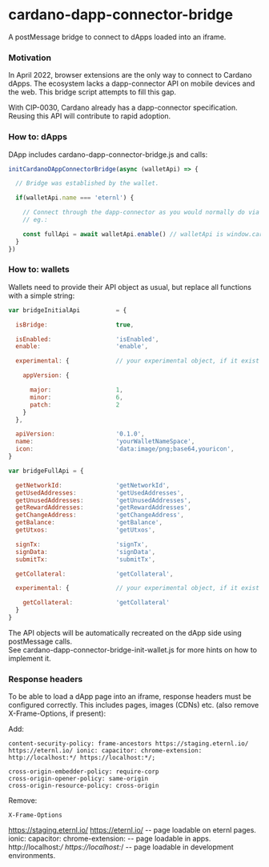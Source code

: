 # cardano-dapp-connector-bridge
A postMessage bridge to connect to dApps loaded into an iframe.

### Motivation
In April 2022, browser extensions are the only way to connect to Cardano dApps. The ecosystem lacks a dapp-connector
API on mobile devices and the web. This bridge script attempts to fill this gap.

With CIP-0030, Cardano already has a dapp-connector specification. Reusing this API will contribute to rapid adoption.

### How to: dApps
DApp includes cardano-dapp-connector-bridge.js and calls:

```js
initCardanoDAppConnectorBridge(async (walletApi) => {

  // Bridge was established by the wallet.

  if(walletApi.name === 'eternl') {

    // Connect through the dapp-connector as you would normally do via your connect wallet button.
    // eg.:

    const fullApi = await walletApi.enable() // walletApi is window.cardano.eternl
  }
})
```

### How to: wallets
Wallets need to provide their API object as usual, but replace all functions with a simple string:

```js
var bridgeInitialApi          = {

  isBridge:                   true,

  isEnabled:                  'isEnabled',
  enable:                     'enable',

  experimental: {             // your experimental object, if it exist

    appVersion: {

      major:                  1,
      minor:                  6,
      patch:                  2
    }
  },

  apiVersion:                 '0.1.0',
  name:                       'yourWalletNameSpace',
  icon:                       'data:image/png;base64,youricon',
}

var bridgeFullApi = {

  getNetworkId:               'getNetworkId',
  getUsedAddresses:           'getUsedAddresses',
  getUnusedAddresses:         'getUnusedAddresses',
  getRewardAddresses:         'getRewardAddresses',
  getChangeAddress:           'getChangeAddress',
  getBalance:                 'getBalance',
  getUtxos:                   'getUtxos',

  signTx:                     'signTx',
  signData:                   'signData',
  submitTx:                   'submitTx',

  getCollateral:              'getCollateral',

  experimental: {             // your experimental object, if it exist

    getCollateral:            'getCollateral'
  }
}
```
The API objects will be automatically recreated on the dApp side using postMessage calls.  
See cardano-dapp-connector-bridge-init-wallet.js for more hints on how to implement it.

### Response headers
To be able to load a dApp page into an iframe, response headers must be configured correctly. This includes pages, images (CDNs) etc.
(also remove X-Frame-Options, if present):

Add:
```
content-security-policy: frame-ancestors https://staging.eternl.io/ https://eternl.io/ ionic: capacitor: chrome-extension: http://localhost:*/ https://localhost:*/;

cross-origin-embedder-policy: require-corp
cross-origin-opener-policy: same-origin
cross-origin-resource-policy: cross-origin
```
Remove:
```
X-Frame-Options
```

https://staging.eternl.io/ https://eternl.io/ -- page loadable on eternl pages.  
ionic: capacitor: chrome-extension: -- page loadable in apps.  
http://localhost:*/ https://localhost:*/ -- page loadable in development environments.  
